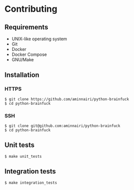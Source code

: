 # Contributing

## Requirements

- UNIX-like operating system
- Git
- Docker
- Docker Compose
- GNU/Make

## Installation

### HTTPS

```console
$ git clone https://github.com/aminnairi/python-brainfuck
$ cd python-brainfuck
```

### SSH

```console
$ git clone git@github.com:aminnairi/python-brainfuck
$ cd python-brainfuck
```

## Unit tests

```console
$ make unit_tests
```

## Integration tests

```console
$ make integration_tests
```

